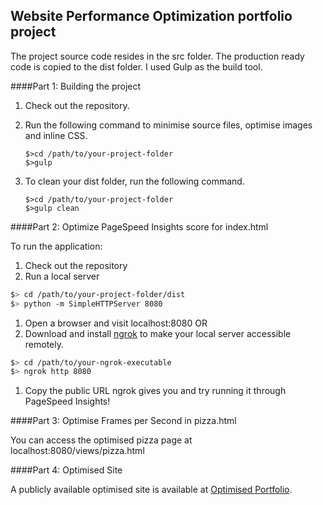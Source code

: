 ## Website Performance Optimization portfolio project

The project source code resides in the src folder. The production ready code is copied to the dist folder.
I used Gulp as the build tool.

####Part 1: Building the project
1. Check out the repository.
1. Run the following command to minimise source files, optimise images and inline CSS.

    ```
    $>cd /path/to/your-project-folder
    $>gulp

    ```
1. To clean your dist folder, run the following command.

    ```
    $>cd /path/to/your-project-folder
    $>gulp clean

    ```
####Part 2: Optimize PageSpeed Insights score for index.html

To run the application:

1. Check out the repository
1. Run a local server

  ```bash
  $> cd /path/to/your-project-folder/dist
  $> python -m SimpleHTTPServer 8080
  ```

1. Open a browser and visit localhost:8080 OR
1. Download and install [ngrok](http://jmariaselvam.github.io) to make your local server accessible remotely.

  ``` bash
  $> cd /path/to/your-ngrok-executable
  $> ngrok http 8080
  ```

1. Copy the public URL ngrok gives you and try running it through PageSpeed Insights!

####Part 3: Optimise Frames per Second in pizza.html

You can access the optimised pizza page at localhost:8080/views/pizza.html

####Part 4: Optimised Site

A publicly available optimised site is available at [Optimised Portfolio](http://448df3e9.ngrok.io).
